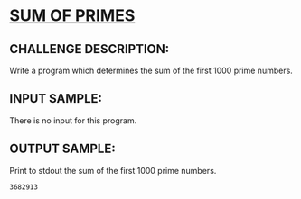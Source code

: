# [SUM OF PRIMES]

## CHALLENGE DESCRIPTION:

Write a program which determines the sum of the first 1000 prime numbers.

## INPUT SAMPLE:

There is no input for this program.

## OUTPUT SAMPLE:

Print to stdout the sum of the first 1000 prime numbers.

```
3682913
```

[SUM OF PRIMES]:https://www.codeeval.com/open_challenges/4/
